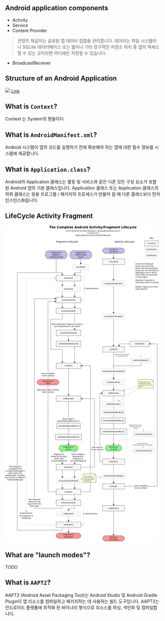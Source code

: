 ## Android application components

* Activity
* Service
* Content Provider
> 콘텐츠 제공자는 공유된 앱 데이터 집합을 관리합니다. 데이터는 파일 시스템이나 SQLite 데이터베이스 또는 웹이나 기타 영구적인 저장소 위치 중 앱이 액세스할 수 있는 곳이라면 어디에든 저장할 수 있습니다.
* BroadcastReceiver

## Structure of an Android Application
![](https://www.dev2qa.com/wp-content/uploads/2018/04/android-architecture-components.png)
[Link](https://www.dev2qa.com/android-architecture-components-introduction/)

## What is `Context`? 
Context 는 System의 핸들이다.

## What is `AndroidManifest.xml`?
Android 시스템이 앱의 코드를 실행하기 전에 확보해야 하는 앱에 대한 필수 정보를 시스템에 제공합니다.

## What is `Application.class`?
Android의 Application 클래스는 활동 및 서비스와 같은 다른 모든 구성 요소가 포함 된 Android 앱의 기본 클래스입니다. Application 클래스 또는 Application 클래스의 하위 클래스는 응용 프로그램 / 패키지의 프로세스가 만들어 질 때 다른 클래스보다 먼저 인스턴스화됩니다.

## LifeCycle Activity Fragment
![](https://github.com/xxv/android-lifecycle/raw/master/complete_android_fragment_lifecycle.png) 

## What are "launch modes"?
TODO

## What is `AAPT2`?
AAPT2 (Android Asset Packaging Tool)는 Android Studio 및 Android Gradle Plugin이 앱 리소스를 컴파일하고 패키지하는 데 사용하는 빌드 도구입니다. AAPT2는 안드로이드 플랫폼에 최적화 된 바이너리 형식으로 리소스를 파싱, 색인화 및 컴파일합니다.
